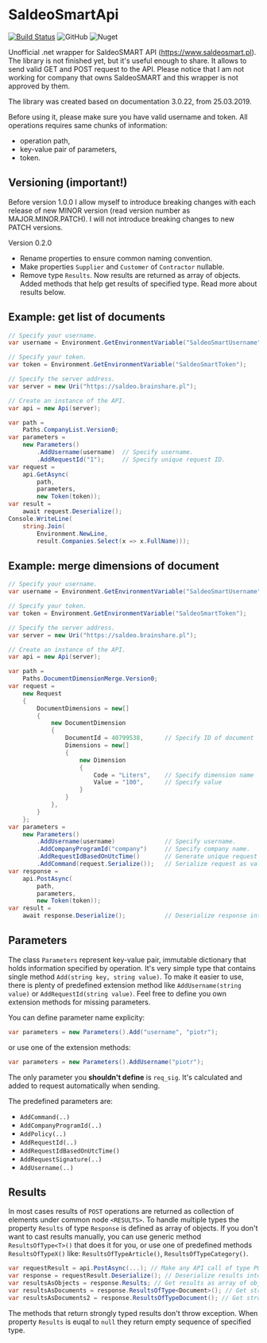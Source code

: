 # SaldeoSmartApi

[![Build Status](https://dev.azure.com/piotrcieslik/public/_apis/build/status/piotr-cieslik.Piotr.SaldeoSmartApi?branchName=master)](https://dev.azure.com/piotrcieslik/public/_build/latest?definitionId=2&branchName=master)
![GitHub](https://img.shields.io/github/license/piotr-cieslik/Piotr.SaldeoSmartApi)
![Nuget](https://img.shields.io/nuget/dt/Piotr.SaldeoSmartApi)

Unofficial .net wrapper for SaldeoSMART API (https://www.saldeosmart.pl). The library is not finished yet, but it's useful enough to share. It allows to send valid GET and POST request to the API. Please notice that I am not working for company that owns SaldeoSMART and this wrapper is not approved by them.

The library was created based on documentation 3.0.22, from 25.03.2019.

Before using it, please make sure you have valid username and token. All operations requires same chunks of information:
- operation path,
- key-value pair of parameters,
- token.

## Versioning (important!)
Before version 1.0.0 I allow myself to introduce breaking changes with each release of new MINOR version (read version number as MAJOR.MINOR.PATCH). I will not introduce breaking changes to new PATCH versions.

Version 0.2.0
- Rename properties to ensure common naming convention.
- Make properties `Supplier` and `Customer` of `Contractor` nullable.
- Remove type `Results`. Now results are returned as array of objects. Added methods that help get results of specified type. Read more about results below.

## Example: get list of documents
``` csharp
// Specify your username.
var username = Environment.GetEnvironmentVariable("SaldeoSmartUsername");

// Specify your token.
var token = Environment.GetEnvironmentVariable("SaldeoSmartToken");

// Specify the server address.
var server = new Uri("https://saldeo.brainshare.pl");

// Create an instance of the API.
var api = new Api(server);

var path =
	Paths.CompanyList.Version0;
var parameters =
    new Parameters()
        .AddUsername(username)  // Specify username.
        .AddRequestId("1");     // Specify unique request ID.        
var request =
    api.GetAsync(
        path,
        parameters,
        new Token(token));
var result =
    await request.Deserialize();
Console.WriteLine(
    string.Join(
        Environment.NewLine,
        result.Companies.Select(x => x.FullName)));
```

## Example: merge dimensions of document
``` csharp
// Specify your username.
var username = Environment.GetEnvironmentVariable("SaldeoSmartUsername");

// Specify your token.
var token = Environment.GetEnvironmentVariable("SaldeoSmartToken");

// Specify the server address.
var server = new Uri("https://saldeo.brainshare.pl");

// Create an instance of the API.
var api = new Api(server);

var path =
    Paths.DocumentDimensionMerge.Version0;
var request =
    new Request
    {
        DocumentDimensions = new[]
        {
            new DocumentDimension
            {
                DocumentId = 40799538,      // Specify ID of document
                Dimensions = new[]
                {
                    new Dimension
                    {
                        Code = "Liters",    // Specify dimension name
                        Value = "100",      // Specify value
                    }
                }
            },
        }
    };
var parameters =
    new Parameters()
        .AddUsername(username)              // Specify username.
        .AddCompanyProgramId("company")     // Specify company name.
        .AddRequestIdBasedOnUtcTime()       // Generate unique request ID.
        .AddCommand(request.Serialize());   // Serialize request as valid XML
var response =
    api.PostAsync(
        path,
        parameters,
        new Token(token));
var result =
    await response.Deserialize();           // Deserialize response into Response type.
```

## Parameters
The class `Parameters` represent key-value pair, immutable dictionary that holds information specified by operation. It's very simple type that contains single method `Add(string key, string value)`. To make it easier to use, there is plenty of predefined extension method like `AddUsername(string value)` or `AddRequestId(string value)`. Feel free to define you own extension methods for missing parameters.

You can define parameter name explicity:
``` csharp
var parameters = new Parameters().Add("username", "piotr");
```

or use one of the extension methods:
``` csharp
var parameters = new Parameters().AddUsername("piotr");
```

The only parameter you **shouldn't define** is `req_sig`. It's calculated and added to request automatically when sending. 

The predefined parameters are:
- `AddCommand(..)`
- `AddCompanyProgramId(..)`
- `AddPolicy(..)`
- `AddRequestId(..)`
- `AddRequestIdBasedOnUtcTime()`
- `AddRequestSignature(..)`
- `AddUsername(..)`

## Results
In most cases results of `POST` operations are returned as collection of elements under common node `<RESULTS>`. To handle multiple types the property `Results` of type `Response` is defined as array of objects. If you don't want to cast results manually, you can use generic method `ResultsOfType<T>()` that does it for you, or use one of predefined methods `ResultsOfTypeX()` like: `ResultsOfTypeArticle()`, `ResultsOfTypeCategory()`.

``` csharp
var requestResult = api.PostAsync(...); // Make any API call of type POST.
var response = requestResult.Deserialize(); // Deserialize results into object of type Response.
var resultsAsObjects = response.Results; // Get results as array of objects.
var resultsAsDocuments = response.ResultsOfType<Document>(); // Get strongly typed results of specified type T.
var resultsAsDocuments2 = response.ResultsOfTypeDocument(); // Get stronly typed results of type Document.
```

The methods that return strongly typed results don't throw exception. When property `Results` is euqal to `null` they return empty sequence of specified type.
